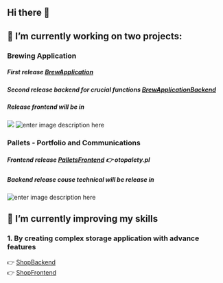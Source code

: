 ## Hi there 👋

## 🔭 I’m currently working on two projects:

### Brewing Application

##### First release [BrewApplication](https://github.com/kacperkuczynski/BrewApp)

#####  Second release backend for crucial functions [BrewApplicationBackend](https://github.com/kacperkuczynski/BrewAppBackend)
##### Release frontend will be in 
![](https://img.shields.io/badge/Angular-DD0031.svg?style=for-the-badge&logo=Angular&logoColor=white)  ![enter image description here](https://img.shields.io/badge/Bootstrap-7952B3.svg?style=for-the-badge&logo=Bootstrap&logoColor=white)

### Pallets - Portfolio and Communications
##### Frontend release [PalletsFrontend](https://github.com/kacperkuczynski/palletsFrontend)  :point_right:  otopalety.pl
##### Backend release couse technical will be release in 
![enter image description here](https://img.shields.io/badge/Node.js-339933.svg?style=for-the-badge&logo=nodedotjs&logoColor=white)

## 🌱 I’m currently improving my skills

### 1. By creating complex storage application with advance features
:point_right: [ShopBackend](https://github.com/kacperkuczynski/ShopBackend)
<br/> :point_right: [ShopFrontend](https://github.com/kacperkuczynski/ShopFrontend)



<!--
**kacperkuczynski/kacperkuczynski** is a ✨ _special_ ✨ repository because its `README.md` (this file) appears on your GitHub profile.

Here are some ideas to get you started:

- 🔭 I’m currently working on ...
- 🌱 I’m currently learning ...
- 👯 I’m looking to collaborate on ...
- 🤔 I’m looking for help with ...
- 💬 Ask me about ...
- 📫 How to reach me: ...
- 😄 Pronouns: ...
- ⚡ Fun fact: ...
-->
 

